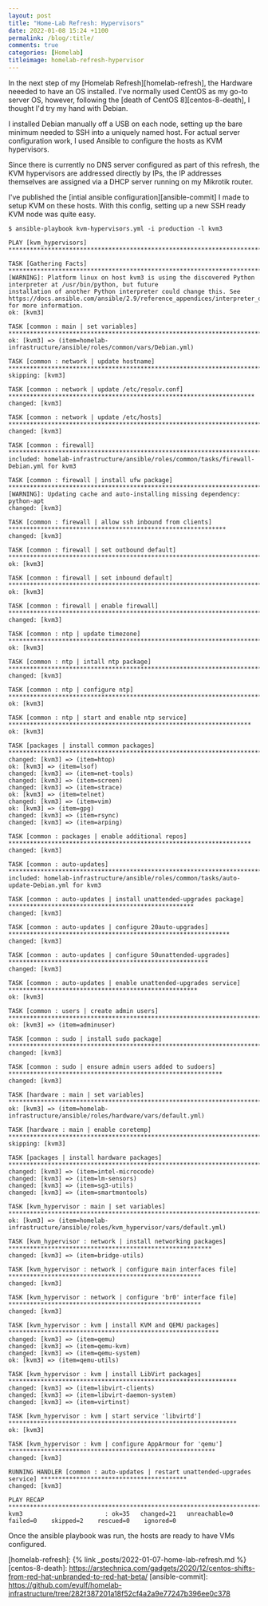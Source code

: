 ```yaml
---
layout: post
title: "Home-Lab Refresh: Hypervisors"
date: 2022-01-08 15:24 +1100
permalink: /blog/:title/
comments: true
categories: [Homelab]
titleimage: homelab-refresh-hypervisor
---
```


In the next step of my [Homelab Refresh][homelab-refresh], the Hardware neeeded to have an OS installed. I've normally used CentOS as my go-to server OS, however, following the [death of CentOS 8][centos-8-death], I thought I'd try my hand with Debian.

I installed Debian manually off a USB on each node, setting up the bare minimum needed to SSH into a uniquely named host. For actual server configuration work, I used Ansible to configure the hosts as KVM hypervisors.

Since there is currently no DNS server configured as part of this refresh, the KVM hypervisors are addressed directly by IPs, the IP addresses themselves are assigned via a DHCP server running on my Mikrotik router.

I've published the [intial ansible configuration][ansible-commit] I made to setup KVM on these hosts. With this config, setting up a new SSH ready KVM node was quite easy.

```
$ ansible-playbook kvm-hypervisors.yml -i production -l kvm3

PLAY [kvm_hypervisors] ************************************************************************************************

TASK [Gathering Facts] ************************************************************************************************
[WARNING]: Platform linux on host kvm3 is using the discovered Python interpreter at /usr/bin/python, but future
installation of another Python interpreter could change this. See
https://docs.ansible.com/ansible/2.9/reference_appendices/interpreter_discovery.html for more information.
ok: [kvm3]

TASK [common : main | set variables] **********************************************************************************
ok: [kvm3] => (item=homelab-infrastructure/ansible/roles/common/vars/Debian.yml)

TASK [common : network | update hostname] *****************************************************************************
skipping: [kvm3]

TASK [common : network | update /etc/resolv.conf] *********************************************************************
changed: [kvm3]

TASK [common : network | update /etc/hosts] ***************************************************************************
changed: [kvm3]

TASK [common : firewall] **********************************************************************************************
included: homelab-infrastructure/ansible/roles/common/tasks/firewall-Debian.yml for kvm3

TASK [common : firewall | install ufw package] ************************************************************************
[WARNING]: Updating cache and auto-installing missing dependency: python-apt
changed: [kvm3]

TASK [common : firewall | allow ssh inbound from clients] *************************************************************
changed: [kvm3]

TASK [common : firewall | set outbound default] ***********************************************************************
ok: [kvm3]

TASK [common : firewall | set inbound default] ************************************************************************
ok: [kvm3]

TASK [common : firewall | enable firewall] ****************************************************************************
changed: [kvm3]

TASK [common : ntp | update timezone] *********************************************************************************
ok: [kvm3]

TASK [common : ntp | intall ntp package] ******************************************************************************
changed: [kvm3]

TASK [common : ntp | configure ntp] ***********************************************************************************
ok: [kvm3]

TASK [common : ntp | start and enable ntp service] ********************************************************************
ok: [kvm3]

TASK [packages | install common packages] *****************************************************************************
changed: [kvm3] => (item=htop)
ok: [kvm3] => (item=lsof)
changed: [kvm3] => (item=net-tools)
changed: [kvm3] => (item=screen)
changed: [kvm3] => (item=strace)
ok: [kvm3] => (item=telnet)
changed: [kvm3] => (item=vim)
ok: [kvm3] => (item=gpg)
changed: [kvm3] => (item=rsync)
changed: [kvm3] => (item=arping)

TASK [common : packages | enable additional repos] ********************************************************************
changed: [kvm3]

TASK [common : auto-updates] ******************************************************************************************
included: homelab-infrastructure/ansible/roles/common/tasks/auto-update-Debian.yml for kvm3

TASK [common : auto-updates | install unattended-upgrades package] ****************************************************
changed: [kvm3]

TASK [common : auto-updates | configure 20auto-upgrades] **************************************************************
changed: [kvm3]

TASK [common : auto-updates | configure 50unattended-upgrades] ********************************************************
changed: [kvm3]

TASK [common : auto-updates | enable unattended-upgrades service] *****************************************************
ok: [kvm3]

TASK [common : users | create admin users] ****************************************************************************
ok: [kvm3] => (item=adminuser)

TASK [common : sudo | install sudo package] ***************************************************************************
changed: [kvm3]

TASK [common : sudo | ensure admin users added to sudoers] ************************************************************
changed: [kvm3]

TASK [hardware : main | set variables] ********************************************************************************
ok: [kvm3] => (item=homelab-infrastructure/ansible/roles/hardware/vars/default.yml)

TASK [hardware : main | enable coretemp] ******************************************************************************
skipping: [kvm3]

TASK [packages | install hardware packages] ***************************************************************************
changed: [kvm3] => (item=intel-microcode)
changed: [kvm3] => (item=lm-sensors)
changed: [kvm3] => (item=sg3-utils)
changed: [kvm3] => (item=smartmontools)

TASK [kvm_hypervisor : main | set variables] **************************************************************************
ok: [kvm3] => (item=homelab-infrastructure/ansible/roles/kvm_hypervisor/vars/default.yml)

TASK [kvm_hypervisor : network | install networking packages] *********************************************************
changed: [kvm3] => (item=bridge-utils)

TASK [kvm_hypervisor : network | configure main interfaces file] ******************************************************
changed: [kvm3]

TASK [kvm_hypervisor : network | configure 'br0' interface file] ******************************************************
changed: [kvm3]

TASK [kvm_hypervisor : kvm | install KVM and QEMU packages] ***********************************************************
changed: [kvm3] => (item=qemu)
changed: [kvm3] => (item=qemu-kvm)
changed: [kvm3] => (item=qemu-system)
ok: [kvm3] => (item=qemu-utils)

TASK [kvm_hypervisor : kvm | install LibVirt packages] ****************************************************************
changed: [kvm3] => (item=libvirt-clients)
changed: [kvm3] => (item=libvirt-daemon-system)
changed: [kvm3] => (item=virtinst)

TASK [kvm_hypervisor : kvm | start service 'libvirtd'] ****************************************************************
ok: [kvm3]

TASK [kvm_hypervisor : kvm | configure AppArmour for 'qemu'] **********************************************************
changed: [kvm3]

RUNNING HANDLER [common : auto-updates | restart unattended-upgrades service] *****************************************
changed: [kvm3]

PLAY RECAP ************************************************************************************************************
kvm3                       : ok=35   changed=21   unreachable=0    failed=0    skipped=2    rescued=0    ignored=0
```

Once the ansible playbook was run, the hosts are ready to have VMs configured.

[homelab-refresh]:  {% link _posts/2022-01-07-home-lab-refresh.md %}
[centos-8-death]: https://arstechnica.com/gadgets/2020/12/centos-shifts-from-red-hat-unbranded-to-red-hat-beta/
[ansible-commit]: https://github.com/eyulf/homelab-infrastructure/tree/282f387201a18f52cf4a2a9e77247b396ee0c378
